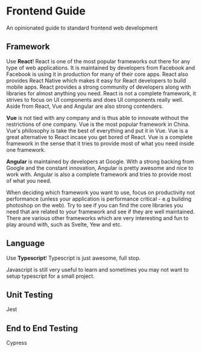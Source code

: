 # Frontend Guide
An opinionated guide to standard frontend web development

## Framework
Use **React**! React is one of the most popular frameworks out there for any type of web applications. It is maintained by developers from Facebook and Facebook is using it in production for many of their core apps. React also provides React Native which makes it easy for React developers to build mobile apps. React provides a strong community of developers along with libraries for almost anything you need. React is not a complete framework, it strives to focus on UI components and does UI components really well. Aside from React, Vue and Angular are also strong contenders.

**Vue** is not tied with any company and is thus able to innovate without the restrictions of one company. Vue is the most popular framework in China. Vue's philosophy is take the best of everything and put it in Vue. Vue is a great alternative to React incase you get bored of React. Vue is a complete framework in the sense that it tries to provide most of what you need inside one framework.

**Angular** is maintained by developers at Google. With a strong backing from Google and the constant innovation, Angular is pretty awesome and nice to work with. Angular is also a complete framework and tries to provide most of what you need.

When deciding which framework you want to use, focus on productivity not performance (unless your application is performance critical - e.g building photoshop on the web). Try to see if you can find the core libraries you need that are related to your framework and see if they are well maintained. There are various other frameworks which are very interesting and fun to play around with, such as Svelte, Yew and etc.

## Language

Use **Typescript**! Typescript is just awesome, full stop.

Javascript is still very useful to learn and sometimes you may not want to setup typescript for a small project.

## Unit Testing

Jest

## End to End Testing

Cypress
